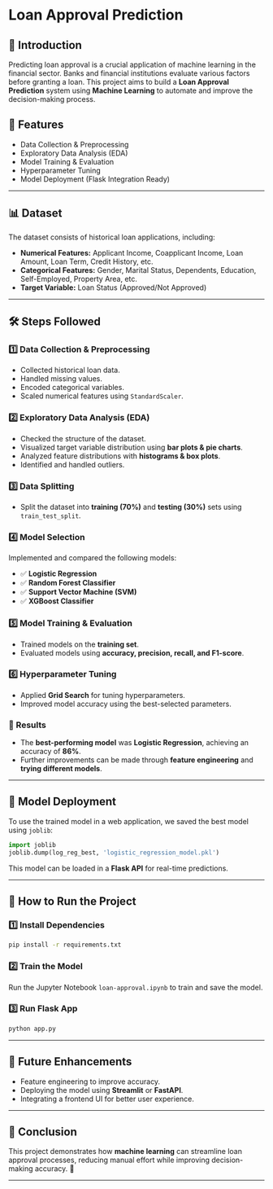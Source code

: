 # Loan Approval Prediction

## 📌 Introduction
Predicting loan approval is a crucial application of machine learning in the financial sector. Banks and financial institutions evaluate various factors before granting a loan. This project aims to build a **Loan Approval Prediction** system using **Machine Learning** to automate and improve the decision-making process.

## 🚀 Features
- Data Collection & Preprocessing
- Exploratory Data Analysis (EDA)
- Model Training & Evaluation
- Hyperparameter Tuning
- Model Deployment (Flask Integration Ready)

---

## 📊 Dataset
The dataset consists of historical loan applications, including:
- **Numerical Features:** Applicant Income, Coapplicant Income, Loan Amount, Loan Term, Credit History, etc.
- **Categorical Features:** Gender, Marital Status, Dependents, Education, Self-Employed, Property Area, etc.
- **Target Variable:** Loan Status (Approved/Not Approved)

---

## 🛠️ Steps Followed

### 1️⃣ Data Collection & Preprocessing
- Collected historical loan data.
- Handled missing values.
- Encoded categorical variables.
- Scaled numerical features using `StandardScaler`.

### 2️⃣ Exploratory Data Analysis (EDA)
- Checked the structure of the dataset.
- Visualized target variable distribution using **bar plots & pie charts**.
- Analyzed feature distributions with **histograms & box plots**.
- Identified and handled outliers.

### 3️⃣ Data Splitting
- Split the dataset into **training (70%)** and **testing (30%)** sets using `train_test_split`.

### 4️⃣ Model Selection
Implemented and compared the following models:
- ✅ **Logistic Regression**
- ✅ **Random Forest Classifier**
- ✅ **Support Vector Machine (SVM)**
- ✅ **XGBoost Classifier**

### 5️⃣ Model Training & Evaluation
- Trained models on the **training set**.
- Evaluated models using **accuracy, precision, recall, and F1-score**.

### 6️⃣ Hyperparameter Tuning
- Applied **Grid Search** for tuning hyperparameters.
- Improved model accuracy using the best-selected parameters.

### 🎯 Results
- The **best-performing model** was **Logistic Regression**, achieving an accuracy of **86%**.
- Further improvements can be made through **feature engineering** and **trying different models**.

---

## 💾 Model Deployment
To use the trained model in a web application, we saved the best model using `joblib`:
```python
import joblib
joblib.dump(log_reg_best, 'logistic_regression_model.pkl')
```
This model can be loaded in a **Flask API** for real-time predictions.

---

## 📌 How to Run the Project
### 1️⃣ Install Dependencies
```bash
pip install -r requirements.txt
```
### 2️⃣ Train the Model
Run the Jupyter Notebook `loan-approval.ipynb` to train and save the model.

### 3️⃣ Run Flask App
```bash
python app.py
```
 
---

## 📌 Future Enhancements
- Feature engineering to improve accuracy.
- Deploying the model using **Streamlit** or **FastAPI**.
- Integrating a frontend UI for better user experience.

---

## 📢 Conclusion
This project demonstrates how **machine learning** can streamline loan approval processes, reducing manual effort while improving decision-making accuracy. 🚀

---
 

